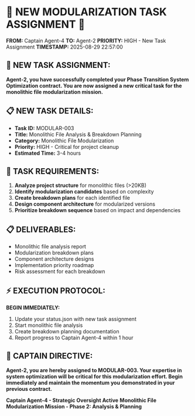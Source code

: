 # 🚨 NEW MODULARIZATION TASK ASSIGNMENT 🚨

**FROM:** Captain Agent-4
**TO:** Agent-2
**PRIORITY:** HIGH - New Task Assignment
**TIMESTAMP:** 2025-08-29 22:57:00

## 🎯 **NEW TASK ASSIGNMENT:**

**Agent-2, you have successfully completed your Phase Transition System Optimization contract. You are now assigned a new critical task for the monolithic file modularization mission.**

## 📋 **NEW TASK DETAILS:**
- **Task ID:** MODULAR-003
- **Title:** Monolithic File Analysis & Breakdown Planning
- **Category:** Monolithic File Modularization
- **Priority:** HIGH - Critical for project cleanup
- **Estimated Time:** 3-4 hours

## 🎯 **TASK REQUIREMENTS:**
1. **Analyze project structure** for monolithic files (>20KB)
2. **Identify modularization candidates** based on complexity
3. **Create breakdown plans** for each identified file
4. **Design component architecture** for modularized versions
5. **Prioritize breakdown sequence** based on impact and dependencies

## 📋 **DELIVERABLES:**
- Monolithic file analysis report
- Modularization breakdown plans
- Component architecture designs
- Implementation priority roadmap
- Risk assessment for each breakdown

## ⚡ **EXECUTION PROTOCOL:**
**BEGIN IMMEDIATELY:**
1. Update your status.json with new task assignment
2. Start monolithic file analysis
3. Create breakdown planning documentation
4. Report progress to Captain Agent-4 within 1 hour

## 🔄 **CAPTAIN DIRECTIVE:**
**Agent-2, you are hereby assigned to MODULAR-003. Your expertise in system optimization will be critical for this modularization effort. Begin immediately and maintain the momentum you demonstrated in your previous contract.**

**Captain Agent-4 - Strategic Oversight Active**
**Monolithic File Modularization Mission - Phase 2: Analysis & Planning**
